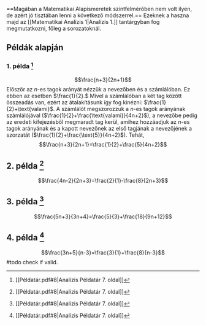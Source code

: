 ==Magában a Matematikai Alapismeretek szintfelmérőben nem volt ilyen, de azért jó tisztában lenni a következő módszerrel.==
Ezeknek a haszna majd az [[Matematikai Analízis 1|Analízis 1.]] tantárgyban fog megmutatkozni, főleg a sorozatoknál.
## Példák alapján
### 1. példa [^1.34]
$$\frac{n+3}{2n+1}$$
Először az $n$-es tagok arányát nézzük a nevezőben és a számlálóban. Ez ebben az esetben $\frac{1}{2}.$ Mivel a számlálóban a két tag között összeadás van, ezért az átalakításunk így fog kinézni: $\frac{1}{2}+\text{valami}$. A számlálót megszorozzuk a $n$-es tagok arányának számlálójával ($\frac{1}{2}+\frac{\text{valami}}{4n+2}$), a nevezőbe pedig az eredeti kifejezésből megmaradt tag kerül, amihez hozzáadjuk az $n$-es tagok arányának és a kapott nevezőnek az első tagjának a nevezőjének a szorzatát ($\frac{1}{2}+\frac{\text{5}}{4n+2}$). Tehát,
$$\frac{n+3}{2n+1}=\frac{1}{2}+\frac{5}{4n+2}$$
## 2. példa [^1.32]
$$\frac{4n-2}{2n+3}=\frac{2}{1}-\frac{8}{2n+3}$$
## 3. példa [^1.33]
$$\frac{5n+3}{3n+4}=\frac{5}{3}+\frac{18}{9n+12}$$
## 4. példa [^1.35]
$$\frac{3n+5}{n-3}=\frac{3}{1}+\frac{8}{n-3}$$
#todo check if valid.

[^1.32]: [[Példatár.pdf#8|Analízis Példatár 7. oldal]]
[^1.33]: [[Példatár.pdf#8|Analízis Példatár 7. oldal]]
[^1.34]: [[Példatár.pdf#8|Analízis Példatár 7. oldal]]
[^1.35]: [[Példatár.pdf#8|Analízis Példatár 7. oldal]]